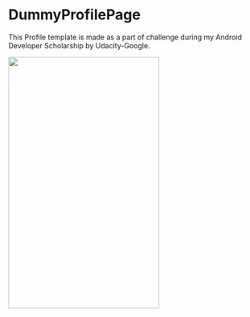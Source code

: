 # DummyProfilePage
This Profile template is made as a part of challenge during my Android Developer Scholarship by Udacity-Google.

  <img src="https://thumbs.gfycat.com/HandyBoldDogwoodtwigborer-size_restricted.gif" width=300 height=500/>
